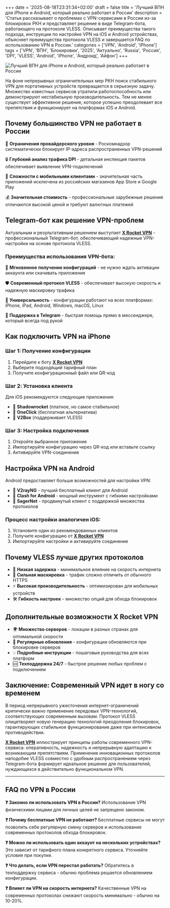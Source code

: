 +++
date = '2025-08-18T23:31:34+02:00'
draft = false
title = 'Лучший ВПН для iPhone и Android, который реально работает в России'
description = 'Статья рассказывает о проблемах с VPN-сервисами в России из-за блокировок РКН и представляет решение в виде Telegram-бота, работающего на протоколе VLESS. Описывает преимущества такого подхода, инструкции по настройке VPN на iOS и Android устройствах, объясняет преимущества протокола VLESS и завершается FAQ по использованию VPN в России.'
categories = ['VPN', 'Android', 'iPhone']
tags = ['VPN', 'ВПН', 'Блокировки', '2025', 'Актуально', 'Russia', 'Россия', 'DPI', 'VLESS', 'Android', 'iPhone', 'Андроид', 'Айфон']
+++

![Лучший ВПН для iPhone и Android, который реально работает в России](https://ladyfly-content.fra1.cdn.digitaloceanspaces.com/7DD9C510-686E-4609-8C2C-D2A103920B3B.jpeg)

На фоне непрерывных ограничительных мер РКН поиск стабильного VPN для портативных устройств превращается в серьезную задачу. Множество известных сервисов утратили работоспособность или демонстрируют нестабильную производительность. Тем не менее существует эффективное решение, которое успешно преодолевает все препятствия и функционирует на платформах iOS и Android.

## Почему большинство VPN не работает в России

🚫 **Ограничения провайдерского уровня** - Роскомнадзор систематически блокирует IP-адреса распространенных VPN-решений

🔒 **Глубокий анализ трафика DPI** - детальная инспекция пакетов обеспечивает выявление VPN-подключений  

📱 **Сложности с мобильными клиентами** - значительная часть приложений исключена из российских магазинов App Store и Google Play

💰 **Значительная стоимость** - профессиональные зарубежные решения отличаются высокой ценой и требуют валютных платежей

## Telegram-бот как решение VPN-проблем

Актуальным и результативным решением выступает **[X Rocket VPN](https://t.me/X_Rocket_VPN_bot?start=ref-b-9)** - профессиональный Telegram-бот, обеспечивающий надежные VPN-настройки на основе протокола VLESS.

### Преимущества использования VPN-бота:

🚀 **Мгновенное получение конфигураций** - не нужно ждать активации аккаунта или скачивать приложения

🛡️ **Современный протокол VLESS** - обеспечивает высокую скорость и надежную маскировку трафика

📲 **Универсальность** - конфигурации работают на всех платформах: iPhone, iPad, Android, Windows, macOS, Linux

💬 **Поддержка в Telegram** - быстрая помощь прямо в мессенджере, который всегда под рукой

## Как подключить VPN на iPhone

### Шаг 1: Получение конфигурации
1. Перейдите к боту **[X Rocket VPN](https://t.me/X_Rocket_VPN_bot?start=ref-b-9)**
2. Выберите подходящий тарифный план
3. Получите конфигурационный файл или QR-код

### Шаг 2: Установка клиента
Для iOS рекомендуются следующие приложения:

- 📱 **Shadowrocket** (платное, но самое стабильное)
- 📱 **OneClick** (бесплатная альтернатива)
- 📱 **V2Box** (поддерживает VLESS)

### Шаг 3: Настройка подключения
1. Откройте выбранное приложение
2. Импортируйте конфигурацию через QR-код или вставьте ссылку
3. Активируйте VPN-соединение

## Настройка VPN на Android

Android предоставляет больше возможностей для настройки VPN:

- 📱 **V2rayNG** - лучший бесплатный клиент для Android
- 📱 **Clash for Android** - мощный инструмент с гибкими настройками  
- 📱 **SagerNet** - продвинутый клиент с поддержкой множества протоколов

### Процесс настройки аналогичен iOS:
1. Установите один из рекомендованных клиентов
2. Получите конфигурацию от **[X Rocket VPN](https://t.me/X_Rocket_VPN_bot?start=ref-b-9)**
3. Импортируйте настройки и активируйте соединение

## Почему VLESS лучше других протоколов

- 🔧 **Низкая задержка** - минимальное влияние на скорость интернета
- 🔐 **Сильная маскировка** - трафик сложно отличить от обычного HTTPS
- ⚡ **Высокая производительность** - оптимизирован для мобильных устройств
- 🛠️ **Гибкость настроек** - множество опций для обхода блокировок

## Дополнительные возможности X Rocket VPN

- 🌍 **Множество серверов** - локации в разных странах для оптимальной скорости
- 🔄 **Регулярные обновления** - конфигурации обновляются при блокировке серверов
- 💡 **Подробные инструкции** - пошаговые руководства для всех платформ
- 🆘 **Техподдержка 24/7** - быстрое решение любых проблем с подключением

## Заключение: Современный VPN идет в ногу со временем

В период непрерывного ужесточения интернет-ограничений критически важно применение передовых VPN-технологий, соответствующих современным вызовам. Протокол VLESS олицетворяет новую генерацию технологий преодоления блокировок, гарантирующих стабильное функционирование даже при интенсивном противодействии.

**[X Rocket VPN](https://t.me/X_Rocket_VPN_bot?start=ref-b-9)** иллюстрирует принципы работы современного VPN-сервиса: оперативность, надежность и непрерывную адаптацию к возникающим препятствиям. Применение инновационных протоколов наподобие VLESS совместно с удобным распространением через Telegram-бота формирует идеальное решение для пользователей, нуждающихся в действительно функциональном VPN.

---

## FAQ по VPN в России

**❓ Законно ли использовать VPN в России?**
Использование VPN физическими лицами для личных целей не запрещено законом.

**❓ Почему бесплатные VPN не работают?**
Бесплатные сервисы не могут позволить себе регулярную смену серверов и использование современных протоколов обхода блокировок.

**❓ Можно ли использовать один аккаунт на нескольких устройствах?**
Это зависит от тарифного плана конкретного сервиса. Уточняйте условия при покупке.

**❓ Что делать, если VPN перестал работать?**
Обратитесь в техподдержку сервиса - обычно проблема решается обновлением конфигурации.

**❓ Влияет ли VPN на скорость интернета?**
Качественные VPN на современных протоколах снижают скорость минимально - обычно на 10-20%.
